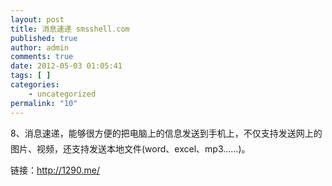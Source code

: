 ```yaml
---
layout: post
title: 消息速递 smsshell.com
published: true
author: admin
comments: true
date: 2012-05-03 01:05:41
tags: [ ]
categories:
    - uncategorized
permalink: "10"
---
```

8、消息速递，能够很方便的把电脑上的信息发送到手机上，不仅支持发送网上的图片、视频，还支持发送本地文件(word、excel、mp3……)。

链接：http://1290.me/